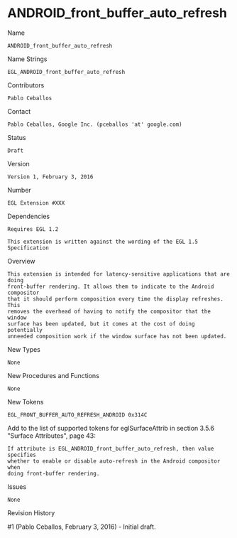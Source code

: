 # ANDROID_front_buffer_auto_refresh

Name

    ANDROID_front_buffer_auto_refresh

Name Strings

    EGL_ANDROID_front_buffer_auto_refresh

Contributors

    Pablo Ceballos

Contact

    Pablo Ceballos, Google Inc. (pceballos 'at' google.com)

Status

    Draft

Version

    Version 1, February 3, 2016

Number

    EGL Extension #XXX

Dependencies

    Requires EGL 1.2

    This extension is written against the wording of the EGL 1.5 Specification

Overview

    This extension is intended for latency-sensitive applications that are doing
    front-buffer rendering. It allows them to indicate to the Android compositor
    that it should perform composition every time the display refreshes. This
    removes the overhead of having to notify the compositor that the window
    surface has been updated, but it comes at the cost of doing potentially
    unneeded composition work if the window surface has not been updated.

New Types

    None

New Procedures and Functions

    None

New Tokens

    EGL_FRONT_BUFFER_AUTO_REFRESH_ANDROID 0x314C

Add to the list of supported tokens for eglSurfaceAttrib in section 3.5.6
"Surface Attributes", page 43:

    If attribute is EGL_ANDROID_front_buffer_auto_refresh, then value specifies
    whether to enable or disable auto-refresh in the Android compositor when
    doing front-buffer rendering.

Issues

    None

Revision History

#1 (Pablo Ceballos, February 3, 2016)
    - Initial draft.
